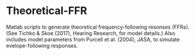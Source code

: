 # Theoretical-FFR
Matlab scripts to generate theoretical frequency-following resonses (FFRs). (See Tichko &amp; Skoe (2017), Hearing Research, for model details.) Also includes model parameters from Purcell et al. (2004), JASA, to simulate evelope-following responses.
